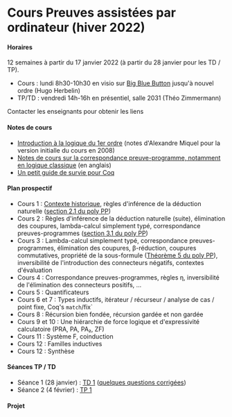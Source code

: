 # Cours Preuves assistées par ordinateur (hiver 2022)

#### Horaires

12 semaines à partir du 17 janvier 2022 (à partir du 28 janvier pour les TD / TP).

- Cours : lundi 8h30-10h30 en visio sur [Big Blue Button](https://bbb-front.math.univ-paris-diderot.fr/recherche/hug-cu1-eym-m5i) jusqu'à nouvel ordre (Hugo Herbelin)
- TP/TD : vendredi 14h-16h en présentiel, salle 2031 (Théo Zimmermann)

Contacter les enseignants pour obtenir les liens

#### Notes de cours

- [Introduction à la logique du 1er ordre](logique-premier-ordre.pdf) (notes d'Alexandre Miquel pour la version initialle du cours en 2008)
- [Notes de cours sur la correspondance preuve-programme, notamment en logique classique](proofs-and-programs.pdf) (en anglais)
- [Un petit guide de survie pour Coq](https://www.irif.fr/~letouzey//preuves/guide.html)

#### Plan prospectif

- Cours 1 : [Contexte historique](cours1.pdf), règles d'inférence de la déduction naturelle ([section 2.1 du poly PP](proofs-and-programs.pdf))
- Cours 2 : Règles d'inférence de la déduction naturelle (suite), élimination des coupures, lambda-calcul simplement typé, correspondance preuves-programmes ([section 3.1 du poly PP](proofs-and-programs.pdf))
- Cours 3 : Lambda-calcul simplement typé, correspondance preuves-programmes, élimination des coupures, β-réduction, coupures commutatives, propriété de la sous-formule ([Théorème 5 du poly PP](proofs-and-programs.pdf)), inversibilité de l'introduction des connecteurs négatifs, contextes d'évaluation
- Cours 4 : Correspondance preuves-programmes, règles η, inversibilité de l'élimination des connecteurs positifs, ...
- Cours 5 : Quantificateurs
- Cours 6 et 7 : Types inductifs, itérateur / récurseur / analyse de cas / point fixe, Coq's `match`/fix`
- Cours 8 : Récursion bien fondée, récursion gardée et non gardée
- Cours 9 et 10 : Une hiérarchie de force logique et d'expressivité calculatoire (PRA, PA, PA₂, ZF)
- Cours 11 : Système F, coinduction
- Cours 12 : Familles inductives
- Cours 12 : Synthèse

#### Séances TP / TD

- Séance 1 (28 janvier) : [TD 1](td/td1.pdf) ([quelques questions corrigées](td/correction-td1-seance1.pdf))
- Séance 2 (4 février) : [TP 1](tp/tp1.md)

#### Projet

